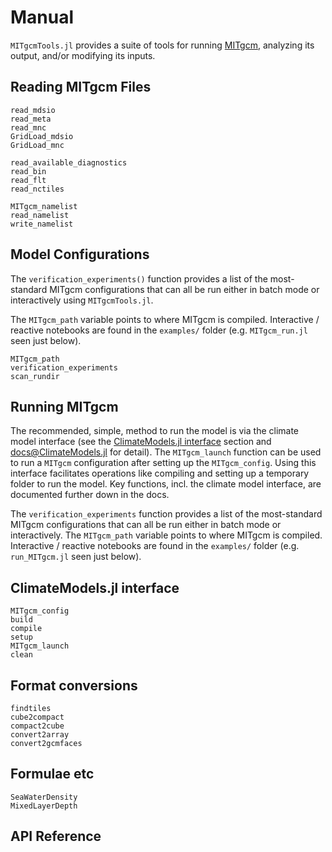 # Manual

`MITgcmTools.jl` provides a suite of tools for running [MITgcm](https://mitgcm.readthedocs.io/en/latest/?badge=latest), analyzing its output, and/or modifying its inputs.

## Reading MITgcm Files

```@docs
read_mdsio
read_meta
read_mnc
GridLoad_mdsio
GridLoad_mnc
```

```@docs
read_available_diagnostics
read_bin
read_flt
read_nctiles
```

```@docs
MITgcm_namelist
read_namelist
write_namelist
```

## Model Configurations

The `verification_experiments()` function provides a list of the most-standard MITgcm configurations that can all be run either in batch mode or interactively using `MITgcmTools.jl`. 

The `MITgcm_path` variable points to where MITgcm is compiled. Interactive / reactive notebooks are found in the `examples/` folder (e.g. `MITgcm_run.jl`  seen just below). 

```@docs
MITgcm_path
verification_experiments
scan_rundir
```

## Running MITgcm

The recommended, simple, method to run the model is via the climate model interface (see the [ClimateModels.jl interface](@ref) section and  [docs@ClimateModels.jl](https://gaelforget.github.io/ClimateModels.jl/dev/) for detail). The `MITgcm_launch` function can be used to run a `MITgcm` configuration after setting up the `MITgcm_config`. Using this interface facilitates operations like compiling and setting up a temporary folder to run the model. Key functions, incl. the climate model interface, are documented further down in the docs. 

The `verification_experiments` function provides a list of the most-standard MITgcm configurations that can all be run either in batch mode or interactively. The `MITgcm_path` variable points to where MITgcm is compiled. Interactive / reactive notebooks are found in the `examples/` folder (e.g. `run_MITgcm.jl`  seen just below). 

## ClimateModels.jl interface

```@docs
MITgcm_config
build
compile 
setup
MITgcm_launch
clean
```

## Format conversions

```@docs
findtiles
cube2compact
compact2cube
convert2array
convert2gcmfaces
```

## Formulae etc

```@docs
SeaWaterDensity
MixedLayerDepth
```

## API Reference

```@index
```

